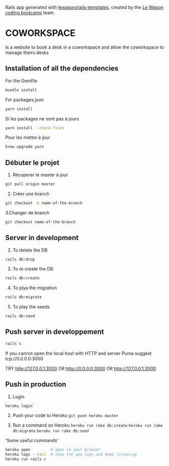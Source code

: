 Rails app generated with [lewagon/rails-templates](https://github.com/lewagon/rails-templates), created by the [Le Wagon coding bootcamp](https://www.lewagon.com) team.


# COWORKSPACE 
Is a website to book a desk in a coworkspace and allow the coworkspace to manage theirs desks


## Installation of all the dependencies 

For the Gemfile

```bash
bundle install
```

For packages.json
```bash
yarn install
```
Si les packages ne sont pas à jours
```bash
yarn install --check-files
```

Pour les mettre à jour
```bash
brew upgrade yarn
```

## Débuter le projet 

1. Récuperer le master à jour
```ruby
git pull origin master
```

2. Créer une branch 
```bash
git checkout -b name-of-the-branch
```

3.Changer de branch
```bash
git checkout name-of-the-branch
```

## Server in development 

2. To delete the DB
```bash
rails db:drop
```

3. To re create the DB
```bash
rails db:create
```

4. To plya the migration 
```bash
rails db:migrate
```

5. To play the seeds
```bash
rails db:seed
```

## Push server in developpement

```bash
rails s
```

If you cannot open the local host with HTTP and server Puma suggest
tcp://0.0.0.0:3000

TRY 
http://127.0.0.1:3000
OR 
http://0.0.0.0:3000
OR
http://127.0.0.1:3000


## Push in production

1. Login
```bash
heroku login`
```

2. Push your code to Heroku
`git push heroku master`

3. Run a command on Heroku
`heroku run rake db:create`
`heroku run rake db:migrate`
`heroku run rake db:seed`

'Some useful commands'
```bash
heroku open         # open in your browser
heroku logs --tail  # show the app logs and keep listening
heroku run rails c
```
